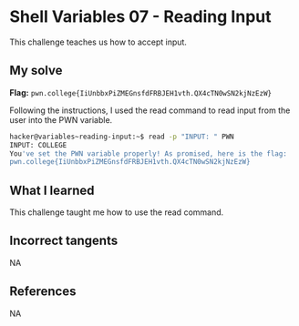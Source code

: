 # Shell Variables 07 - Reading Input
This challenge teaches us how to accept input.

## My solve
**Flag:** `pwn.college{IiUnbbxPiZMEGnsfdFRBJEH1vth.QX4cTN0wSN2kjNzEzW}`

Following the instructions, I used the read command to read input from the user into the PWN variable.

```bash
hacker@variables~reading-input:~$ read -p "INPUT: " PWN
INPUT: COLLEGE
You've set the PWN variable properly! As promised, here is the flag:
pwn.college{IiUnbbxPiZMEGnsfdFRBJEH1vth.QX4cTN0wSN2kjNzEzW}
```

## What I learned 
This challenge taught me how to use the read command.

## Incorrect tangents 
NA

## References
NA
